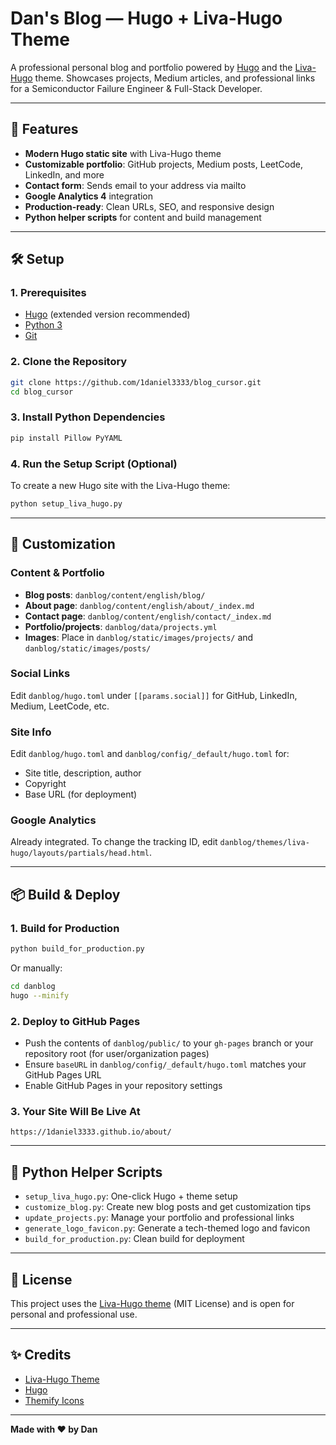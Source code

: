 # Dan's Blog — Hugo + Liva-Hugo Theme

A professional personal blog and portfolio powered by [Hugo](https://gohugo.io/) and the [Liva-Hugo](https://github.com/gethugothemes/liva-hugo) theme. Showcases projects, Medium articles, and professional links for a Semiconductor Failure Engineer & Full-Stack Developer.

---

## 🚀 Features
- **Modern Hugo static site** with Liva-Hugo theme
- **Customizable portfolio**: GitHub projects, Medium posts, LeetCode, LinkedIn, and more
- **Contact form**: Sends email to your address via mailto
- **Google Analytics 4** integration
- **Production-ready**: Clean URLs, SEO, and responsive design
- **Python helper scripts** for content and build management

---

## 🛠️ Setup

### 1. Prerequisites
- [Hugo](https://gohugo.io/getting-started/installing/) (extended version recommended)
- [Python 3](https://www.python.org/downloads/)
- [Git](https://git-scm.com/)

### 2. Clone the Repository
```bash
git clone https://github.com/1daniel3333/blog_cursor.git
cd blog_cursor
```

### 3. Install Python Dependencies
```bash
pip install Pillow PyYAML
```

### 4. Run the Setup Script (Optional)
To create a new Hugo site with the Liva-Hugo theme:
```bash
python setup_liva_hugo.py
```

---

## 📝 Customization

### Content & Portfolio
- **Blog posts**: `danblog/content/english/blog/`
- **About page**: `danblog/content/english/about/_index.md`
- **Contact page**: `danblog/content/english/contact/_index.md`
- **Portfolio/projects**: `danblog/data/projects.yml`
- **Images**: Place in `danblog/static/images/projects/` and `danblog/static/images/posts/`

### Social Links
Edit `danblog/hugo.toml` under `[[params.social]]` for GitHub, LinkedIn, Medium, LeetCode, etc.

### Site Info
Edit `danblog/hugo.toml` and `danblog/config/_default/hugo.toml` for:
- Site title, description, author
- Copyright
- Base URL (for deployment)

### Google Analytics
Already integrated. To change the tracking ID, edit `danblog/themes/liva-hugo/layouts/partials/head.html`.

---

## 📦 Build & Deploy

### 1. Build for Production
```bash
python build_for_production.py
```
Or manually:
```bash
cd danblog
hugo --minify
```

### 2. Deploy to GitHub Pages
- Push the contents of `danblog/public/` to your `gh-pages` branch or your repository root (for user/organization pages)
- Ensure `baseURL` in `danblog/config/_default/hugo.toml` matches your GitHub Pages URL
- Enable GitHub Pages in your repository settings

### 3. Your Site Will Be Live At
```
https://1daniel3333.github.io/about/
```

---

## 🐍 Python Helper Scripts
- `setup_liva_hugo.py`: One-click Hugo + theme setup
- `customize_blog.py`: Create new blog posts and get customization tips
- `update_projects.py`: Manage your portfolio and professional links
- `generate_logo_favicon.py`: Generate a tech-themed logo and favicon
- `build_for_production.py`: Clean build for deployment

---

## 📄 License
This project uses the [Liva-Hugo theme](https://github.com/gethugothemes/liva-hugo) (MIT License) and is open for personal and professional use.

---

## ✨ Credits
- [Liva-Hugo Theme](https://github.com/gethugothemes/liva-hugo)
- [Hugo](https://gohugo.io/)
- [Themify Icons](https://themify.me/themify-icons)

---

**Made with ❤️ by Dan** 

